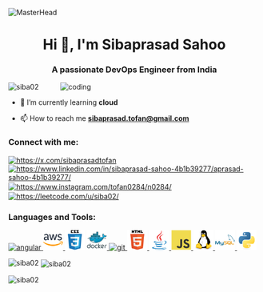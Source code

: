 ![MasterHead](https://www.lrsoutputmanagement.com/Resources/a81dd493-c669-4939-841a-e7ae63a887dd/cloud-printing-azure.gif)
<h1 align="center">Hi 👋, I'm Sibaprasad Sahoo</h1>
<h3 align="center">A passionate DevOps Engineer from India</h3>
<img align="right" alt="coding" width="400" src="https://www.lambdatest.com/resources/images/news24.gif">

<p align="left"> <img src="https://komarev.com/ghpvc/?username=siba02&label=Profile%20views&color=0e75b6&style=flat" alt="siba02" /> </p>

- 🌱 I’m currently learning **cloud**

- 📫 How to reach me **sibaprasad.tofan@gmail.com**

<h3 align="left">Connect with me:</h3>
<p align="left">
<a href="https://twitter.com/https://x.com/sibaprasadtofan" target="blank"><img align="center" src="https://raw.githubusercontent.com/rahuldkjain/github-profile-readme-generator/master/src/images/icons/Social/twitter.svg" alt="https://x.com/sibaprasadtofan" height="30" width="40" /></a>
<a href="https://linkedin.com/in/https://www.linkedin.com/in/sibaprasad-sahoo-4b1b39277/aprasad-sahoo-4b1b39277/" target="blank"><img align="center" src="https://raw.githubusercontent.com/rahuldkjain/github-profile-readme-generator/master/src/images/icons/Social/linked-in-alt.svg" alt="https://www.linkedin.com/in/sibaprasad-sahoo-4b1b39277/aprasad-sahoo-4b1b39277/" height="30" width="40" /></a>
<a href="https://instagram.com/https://www.instagram.com/tofan0284/n0284/" target="blank"><img align="center" src="https://raw.githubusercontent.com/rahuldkjain/github-profile-readme-generator/master/src/images/icons/Social/instagram.svg" alt="https://www.instagram.com/tofan0284/n0284/" height="30" width="40" /></a>
<a href="https://www.leetcode.com/https://leetcode.com/u/siba02/" target="blank"><img align="center" src="https://raw.githubusercontent.com/rahuldkjain/github-profile-readme-generator/master/src/images/icons/Social/leet-code.svg" alt="https://leetcode.com/u/siba02/" height="30" width="40" /></a>
</p>

<h3 align="left">Languages and Tools:</h3>
<p align="left"> <a href="https://angular.io" target="_blank" rel="noreferrer"> <img src="https://angular.io/assets/images/logos/angular/angular.svg" alt="angular" width="40" height="40"/> </a> <a href="https://aws.amazon.com" target="_blank" rel="noreferrer"> <img src="https://raw.githubusercontent.com/devicons/devicon/master/icons/amazonwebservices/amazonwebservices-original-wordmark.svg" alt="aws" width="40" height="40"/> </a> <a href="https://www.w3schools.com/css/" target="_blank" rel="noreferrer"> <img src="https://raw.githubusercontent.com/devicons/devicon/master/icons/css3/css3-original-wordmark.svg" alt="css3" width="40" height="40"/></a> <a href="https://www.docker.com/" target="_blank" rel="noreferrer"> <img src="https://raw.githubusercontent.com/devicons/devicon/master/icons/docker/docker-original-wordmark.svg" alt="docker" width="40" height="40"/> </a> <a href="https://git-scm.com/" target="_blank" rel="noreferrer"> <img src="https://www.vectorlogo.zone/logos/git-scm/git-scm-icon.svg" alt="git" width="40" height="40"/> </a> <a href="https://www.w3.org/html/" target="_blank" rel="noreferrer"> <img src="https://raw.githubusercontent.com/devicons/devicon/master/icons/html5/html5-original-wordmark.svg" alt="html5" width="40" height="40"/> </a> <a href="https://www.java.com" target="_blank" rel="noreferrer"> <img src="https://raw.githubusercontent.com/devicons/devicon/master/icons/java/java-original.svg" alt="java" width="40" height="40"/> </a> <a href="https://developer.mozilla.org/en-US/docs/Web/JavaScript" target="_blank" rel="noreferrer"> <img src="https://raw.githubusercontent.com/devicons/devicon/master/icons/javascript/javascript-original.svg" alt="javascript" width="40" height="40"/> </a> <a href="https://www.linux.org/" target="_blank" rel="noreferrer"> <img src="https://raw.githubusercontent.com/devicons/devicon/master/icons/linux/linux-original.svg" alt="linux" width="40" height="40"/> </a> <a href="https://www.mysql.com/" target="_blank" rel="noreferrer"> <img src="https://raw.githubusercontent.com/devicons/devicon/master/icons/mysql/mysql-original-wordmark.svg" alt="mysql" width="40" height="40"/> </a> <a href="https://www.python.org" target="_blank" rel="noreferrer"> <img src="https://raw.githubusercontent.com/devicons/devicon/master/icons/python/python-original.svg" alt="python" width="40" height="40"/> </a> </p>

<p><img align="left"  src="https://github-readme-stats.vercel.app/api/top-langs?username=siba02&show_icons=true&locale=en&layout=compact" alt="siba02" /></p>

<p>&nbsp;<img align="center"src="https://github-readme-stats.vercel.app/api?username=siba02&show_icons=true&locale=en" alt="siba02" /></p>
<p><img align="center" src="https://github-readme-streak-stats.herokuapp.com/?user=siba02&" alt="siba02"/></p>


